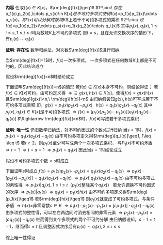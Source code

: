 **内容**
任取$f(x)\in K[x]$，$\rm{deg}[f(x)]\geq1$
$1^\circ\ $存在$p_1(x),p_2(x),\cdots p_s(x)\in K[x]$是不可约多项式
使得$f(x)=p_1(x)p_2(x)\cdots p_s(x)$，即$f(x)$可以分解成数域$K$上若干不可约多项式的乘积
$2^\circ\ $设$f(x)=p_1(x)p_2(x)\cdots p_s(x)=q_1(x)q_2(x)\cdots q_t(x)$
其中$p_i(x),q_j(x),1\leq i\leq s,1\leq j\leq t$均为数域$K$上不可约多项式
则$t=s$，且在允许交换次序的情形下，有$p_i(x)\sim q_i(x)$

**证明: 存在性**
数学归纳法，对次数$\rm{deg}[f(x)]$进行归纳

当$\rm{deg}[f(x)]=1$时，$f(x)$一次多项式，
一次多项式在任何数域$K$上都是不可约的，因此结论成立

假设$\rm{deg}[f(x)]<n$时结论成立

下面证明$\rm{deg}[f(x)]=n$的情形
若$f(x)\in K[x]$本身不可约，则结论得证；
若$f(x)\in K[x]$可约，由可约定义得
$\Rightarrow\exists\ g(x),h(x)\in K[x]$，使得$f(x)=g(x)h(x)$
且$\rm{deg}[g(x)]<n,\ \rm{deg}[h(x)]<n$
由归纳假设知$g(x),h(x)$可写成若干不可约多项式乘积
即，$g(x)=p_1(x)p_2(x)\cdots p_s(x)$
$\enspace h(x)=q_1(x)q_2(x)\cdots q_t(x)$
其中$p_i(x),q_j(x)\in K[x]$是不可约多项式
$\Rightarrow f(x)=[p_1(x)p_2(x)\cdots p_s(x)][q_1(x)q_2(x)\cdots q_t(x)]$
$\Rightarrow \rm{deg}[f(x)]=n$时，$f(x)$可写成若干多项式乘积

**证明: 唯一性**
仍旧数学归纳法，对不可约因式的个数$s$进行归纳
当$s=1$时，$f(x)=p_1(x)=q_1(x)q_2(x)\cdots q_t(x)$
由不可约多项定义得$\rm{deg}[q_i(x)]\geq1, 1\leq i\leq t$
若$t\geq2$，则$p_1(x)$至少可写成两个一次多项式乘积，
与$P_1(x)$不可约矛盾
$\Rightarrow t=1$
$\Rightarrow t=s=1$
$\Rightarrow p_1(x)=q_1(x)$
因此当$s=1$时结论成立

假设不可约多项式个数$<s$时成立

下面证明$s$时成立
$f(x)=p_1(x)p_2(x)\cdots p_s(x)=q_1(x)q_2(x)\cdots q_t(x)$
$\Rightarrow p_1(x)\cdot[p_2(x)\cdots p_s(x)]=q_1(x)q_2(x)\cdots q_t(x)$
$\Rightarrow p_1(x)|q_1(x)q_2(x)\cdots q_t(x)$
由不可约多项式的素性得
$\Rightarrow p_1(x)|q_i(x), 1\leq i\leq t$（$p_1(x)$整除某个$q_i(x)$）
若允许调换不可约因式的次序
$\Rightarrow p_1(x)|q_1(x)$
$\Rightarrow q_1(x)=p_1(x)h(x)$
由不可约多项定义得$\rm{deg}[p_1(x)]\geq1$
若$\rm{deg}[h(x)]\geq1$
则$q_1(x)$就变成了可约多项式，与条件矛盾
$\Rightarrow h(x)=$非零常数$c\in K$
$\Rightarrow p_1(x)\cdot p_2(x)\cdots p_s(x)=[cp_1(x)]\cdot q_2(x)\cdots q_t(x)$
由多项式的整性得，可以左右两边同时消去相同的非零元素
$\Rightarrow p_2(x)\cdots p_s(x)=[cq_2(x)]\cdots q_t(x)$
继而得到某个多项式的两个不可约分解
由归纳假设知，$s-1=t-1$，继而得$s=t$
且调整因式次序后有$p_i(x)\sim q_i(x), 2\leq i\leq s$

综上唯一性得证